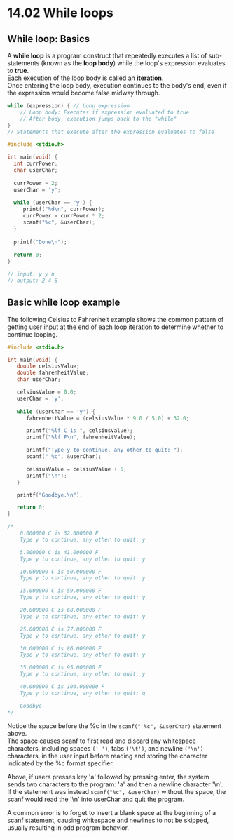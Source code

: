 # 14.02 While loops

## While loop: Basics
A **while loop** is a program construct that repeatedly executes a list of sub-statements (known as the **loop body**) while the loop's expression evaluates to **true**.   
Each execution of the loop body is called an **iteration**.   
Once entering the loop body, execution continues to the body's end, even if the expression would become false midway through.   

```c
while (expression) { // Loop expression
    // Loop body: Executes if expression evaluated to true 
    // After body, execution jumps back to the "while"
}
// Statements that execute after the expression evaluates to false
```

```c
#include <stdio.h>

int main(void) {
  int currPower;
  char userChar;
 
  currPower = 2;
  userChar = 'y';
 
  while (userChar == 'y') {
     printf("%d\n", currPower);
     currPower = currPower * 2;
     scanf("%c", &userChar);
  }
 
  printf("Done\n");
 
  return 0;
}

// input: y y n
// output: 2 4 8
```

## Basic while loop example
The following Celsius to Fahrenheit example shows the common pattern of getting user input at the end of each loop iteration to determine whether to continue looping.   

```c
#include <stdio.h>

int main(void) {
   double celsiusValue;
   double fahrenheitValue;
   char userChar;

   celsiusValue = 0.0;
   userChar = 'y';
   
   while (userChar == 'y') {
      fahrenheitValue = (celsiusValue * 9.0 / 5.0) + 32.0;

      printf("%lf C is ", celsiusValue);
      printf("%lf F\n", fahrenheitValue); 

      printf("Type y to continue, any other to quit: ");
      scanf(" %c", &userChar);

      celsiusValue = celsiusValue + 5;
      printf("\n");
   }

   printf("Goodbye.\n");

   return 0;
}

/*
    0.000000 C is 32.000000 F
    Type y to continue, any other to quit: y

    5.000000 C is 41.000000 F
    Type y to continue, any other to quit: y

    10.000000 C is 50.000000 F
    Type y to continue, any other to quit: y

    15.000000 C is 59.000000 F
    Type y to continue, any other to quit: y

    20.000000 C is 68.000000 F
    Type y to continue, any other to quit: y

    25.000000 C is 77.000000 F
    Type y to continue, any other to quit: y

    30.000000 C is 86.000000 F
    Type y to continue, any other to quit: y

    35.000000 C is 95.000000 F
    Type y to continue, any other to quit: y

    40.000000 C is 104.000000 F
    Type y to continue, any other to quit: q

    Goodbye.
*/
```

Notice the space before the %c in the ``scanf(" %c", &userChar)`` statement above.   
The space causes scanf to first read and discard any whitespace characters, including spaces ``(' ')``, tabs ``('\t')``, and newline ``('\n')`` characters, in the user input before reading and storing the character indicated by the %c format specifier.   

Above, if users presses key 'a' followed by pressing enter, the system sends two characters to the program: 'a' and then a newline character '\n'.   
If the statement was instead ``scanf("%c", &userChar)`` without the space, the scanf would read the '\n' into userChar and quit the program.   

A common error is to forget to insert a blank space at the beginning of a scanf statement, causing whitespace and newlines to not be skipped, usually resulting in odd program behavior.   








